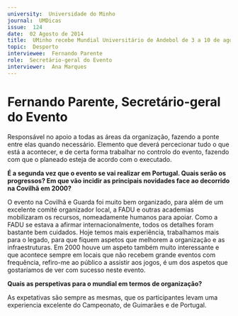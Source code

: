 ```yaml
---
university:  Universidade do Minho
journal:  UMDicas
issue:  124
date:  02 Agosto de 2014
title:  UMinho recebe Mundial Universitário de Andebol de 3 a 10 de agosto
topic:  Desporto
interviewee:  Fernando Parente
role:  Secretário-geral do Evento
interviewer:  Ana Marques
---
```

 

# Fernando Parente, Secretário-geral do Evento 

Responsável no apoio a todas as áreas da organização, fazendo a ponte entre elas quando necessário.
Elemento que deverá percecionar tudo o que está a acontecer, e de certa forma trabalhar no controlo do evento, fazendo com que o planeado esteja de acordo com o executado.

 
**É a segunda vez que o evento se vai realizar em Portugal. Quais serão os progressos? Em que vão incidir as principais novidades face ao decorrido na Covilhã em 2000?**

O evento na Covilhã e Guarda foi muito bem organizado, para além de um excelente comité organizador local, a FADU e outras academias mobilizaram os recursos, nomeadamente humanos para apoiar.
Como a FADU se estava a afirmar internacionalmente, todos os detalhes foram bastante bem cuidados. Hoje temos mais experiência, trabalhamos mais para o legado, para que fiquem aspetos que melhorem a organização e as infraestruturas. Em 2000 houve um aspeto também muito interessante e que acontece sempre em locais que não recebem grande eventos com frequência, refiro-me ao público a assistir aos jogos, é um dos aspetos que gostaríamos de ver com sucesso neste evento.

 
**Quais as perspetivas para o mundial em termos de organização?**

As expetativas são sempre as mesmas, que os participantes levam uma experiencia excelente do Campeonato, de Guimarães e de Portugal.

